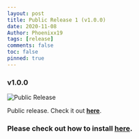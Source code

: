 ```yaml
---
layout: post
title: Public Release 1 (v1.0.0)
date: 2020-11-08
Author: Phoenixx19
tags: [release]
comments: false
toc: false
pinned: true
---
```


### v1.0.0
![Public Release](https://github.com/Phoenixx19/JumpKingPlus/raw/master/docs/images/BannerRelease.png)

Public release. Check it out [**here**](https://github.com/Phoenixx19/JumpKingPlus/releases/tag/v1.0.0). <!-- more -->
### Please check out how to install [**here**](https://phoenixx19.github.io/JumpKingPlus/about/).
